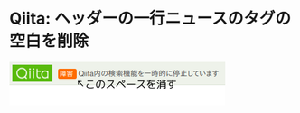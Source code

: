 # Qiita: ヘッダーの一行ニュースのタグの空白を削除

![ヘッダーの一行ニュースには「お知らせ」や「障害」などのタグがついているが、常に末尾に空白が入っていてなんとなく気になる。これを消すuserscriptです。](./how_it_works.png)

